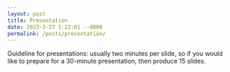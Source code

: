 ```yaml
---
layout: post
title: Presentation
date: 2023-3-27 1:22:01 --0000
permalink: /posts/presentation/
---
```


Guideline for presentations: usually two minutes per slide, so if you would like to prepare for a 30-minute presentation, then produce 15 slides.

